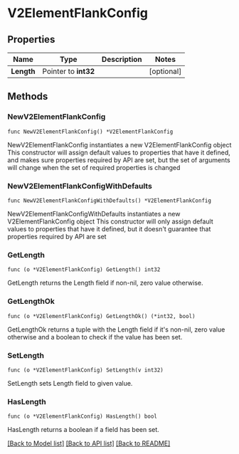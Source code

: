 # V2ElementFlankConfig

## Properties

Name | Type | Description | Notes
------------ | ------------- | ------------- | -------------
**Length** | Pointer to **int32** |  | [optional] 

## Methods

### NewV2ElementFlankConfig

`func NewV2ElementFlankConfig() *V2ElementFlankConfig`

NewV2ElementFlankConfig instantiates a new V2ElementFlankConfig object
This constructor will assign default values to properties that have it defined,
and makes sure properties required by API are set, but the set of arguments
will change when the set of required properties is changed

### NewV2ElementFlankConfigWithDefaults

`func NewV2ElementFlankConfigWithDefaults() *V2ElementFlankConfig`

NewV2ElementFlankConfigWithDefaults instantiates a new V2ElementFlankConfig object
This constructor will only assign default values to properties that have it defined,
but it doesn't guarantee that properties required by API are set

### GetLength

`func (o *V2ElementFlankConfig) GetLength() int32`

GetLength returns the Length field if non-nil, zero value otherwise.

### GetLengthOk

`func (o *V2ElementFlankConfig) GetLengthOk() (*int32, bool)`

GetLengthOk returns a tuple with the Length field if it's non-nil, zero value otherwise
and a boolean to check if the value has been set.

### SetLength

`func (o *V2ElementFlankConfig) SetLength(v int32)`

SetLength sets Length field to given value.

### HasLength

`func (o *V2ElementFlankConfig) HasLength() bool`

HasLength returns a boolean if a field has been set.


[[Back to Model list]](../README.md#documentation-for-models) [[Back to API list]](../README.md#documentation-for-api-endpoints) [[Back to README]](../README.md)


